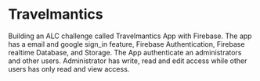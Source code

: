 # Travelmantics
Building an ALC challenge called Travelmantics App with Firebase. 
The app has a email and google sign_in feature, Firebase Authentication, 
Firebase realtime Database, and Storage. The App authenticate an administrators and other users. 
Administrator has write, read and edit access while other users has only read and view access.
